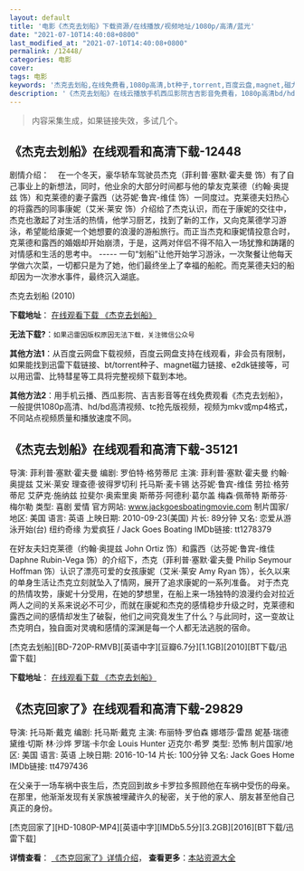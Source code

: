 ```yaml
---
layout: default
title: '电影《杰克去划船》下载资源/在线播放/视频地址/1080p/高清/蓝光'
date: "2021-07-10T14:40:08+0800"
last_modified_at: "2021-07-10T14:40:08+0800"
permalink: /12448/
categories: 电影
cover:
tags: 电影
keywords: '杰克去划船,在线免费看,1080p高清,bt种子,torrent,百度云盘,magnet,磁力链,迅雷下载资源'
description: '《杰克去划船》在线云播放手机西瓜影院吉吉影音免费看，1080p高清bd/hd未删减完整版和tc抢先枪版，mkv/mp4格式，附带bt/torrent种子、magnet/磁力链、百度云盘、网盘资源迅雷下载链接'
---
```


>内容采集生成，如果链接失效，多试几个。


## 《杰克去划船》在线观看和高清下载-12448

剧情介绍：    在一个冬天，豪华轿车驾驶员杰克（菲利普·塞默·霍夫曼 饰）有了自己事业上的新想法，同时，他业余的大部分时间都与他的挚友克莱德（约翰·奥提兹 饰）和克莱德的妻子露西（达芬妮·鲁宾-维佳 饰）一同度过。克莱德夫妇热心的将露西的同事康妮（艾米·莱安 饰）介绍给了杰克认识，而在于康妮的交往中，杰克也激起了对生活的热情，他学习厨艺，找到了新的工作，又向克莱德学习游泳，希望能给康妮一个她想要的浪漫的游船旅行。而正当杰克和康妮情投意合时，克莱德和露西的婚姻却开始崩溃，于是，这两对伴侣不得不陷入一场犹豫和踌躇的对情感和生活的思考中。  ----- 一句“划船”让他开始学习游泳，一次聚餐让他每天学做六次菜，一切都只是为了她，他们最终坐上了幸福的船舵。而克莱德夫妇的船却因为一次渗水事件，最终沉入湖底。


杰克去划船 (2010)

**下载地址**： [在线观看下载 《杰克去划船》](https://www.btbtdy.me/btdy/dy6916.html) 


**无法下载?**：`如果迅雷因版权原因无法下载，关注微信公众号 `

**其他方法1**：从百度云网盘下载视频，百度云网盘支持在线观看，非会员有限制，如果能找到迅雷下载链接、bt/torrent种子、magnet磁力链接、e2dk链接等，可以用迅雷、比特彗星等工具将完整视频下载到本地。

**其他方法2**：用手机云播、西瓜影院、吉吉影音等在线免费观看《杰克去划船》，一般提供1080p高清、hd/bd高清视频、tc抢先版视频，视频为mkv或mp4格式，不同站点视频质量和播放速度不同。


## 《杰克去划船》在线观看和高清下载-35121

导演: 菲利普·塞默·霍夫曼 编剧: 罗伯特·格劳蒂尼 主演: 菲利普·塞默·霍夫曼 约翰·奥提兹 艾米·莱安 理查德·彼得罗切利 托马斯·麦卡锡 达芬妮·鲁宾-维佳 劳拉·格劳蒂尼 艾萨克·施纳兹 拉斐尔·奥索里奥 斯蒂芬·阿德利·葛尔盖 梅森·佩蒂特 斯蒂芬·梅尔勒 类型: 喜剧 爱情 官方网站: www.jackgoesboatingmovie.com 制片国家/地区: 美国 语言: 英语 上映日期: 2010-09-23(美国) 片长: 89分钟 又名: 恋爱从游泳开始(台) 纽约奇缘 为爱疯狂 / Jack Goes Boating IMDb链接: tt1278379

在好友夫妇克莱德（约翰·奥提兹 John Ortiz 饰）和露西（达芬妮·鲁宾-维佳 Daphne Rubin-Vega 饰）的介绍下，杰克（菲利普·塞默·霍夫曼 Philip Seymour Hoffman 饰）认识了漂亮可爱的女孩康妮（艾米·莱安 Amy Ryan 饰），长久以来的单身生活让杰克立刻就坠入了情网，展开了追求康妮的一系列准备。 对于杰克的热情攻势，康妮十分受用，在她的梦想里，在船上来一场独特的浪漫约会对拉近两人之间的关系来说必不可少，而就在康妮和杰克的感情稳步升级之时，克莱德和露西之间的感情却发生了破裂，他们之间究竟发生了什么？与此同时，这一变故让杰克明白，独自面对灵魂和感情的深渊是每一个人都无法逃脱的宿命。


[杰克去划船][BD-720P-RMVB][英语中字][豆瓣6.7分][1.1GB][2010][BT下载/迅雷下载]

**下载地址**： [在线观看下载 《杰克去划船》](https://www.btdx8.com/torrent/jack_goes_boating_2010.html) 


## 《杰克回家了》在线观看和高清下载-29829

导演: 托马斯·戴克 编剧: 托马斯·戴克 主演: 布丽特·罗伯森 娜塔莎·雷昂 妮基·瑞德 黛维·切斯 林·沙烨 罗瑞·卡尔金 Louis Hunter 迈克尔·希罗 类型: 恐怖 制片国家/地区: 美国 语言: 英语 上映日期: 2016-10-14 片长: 100分钟 又名: Jack Goes Home IMDb链接: tt4797436

在父亲于一场车祸中丧生后，杰克回到故乡卡罗拉多照顾他在车祸中受伤的母亲。在那里，他渐渐发现有关家族被埋藏许久的秘密，关于他的家人、朋友甚至他自己真正的身份。


[杰克回家了][HD-1080P-MP4][英语中字][IMDb5.5分][3.2GB][2016][BT下载/迅雷下载]

**详情查看**： [《杰克回家了》详情介绍](/movie/29829/)， **查看更多**：[本站资源大全](/movie/t/all/)

